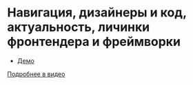 # Навигация, дизайнеры и код, актуальность, личинки фронтендера и фреймворки

- [Демо](https://pepelsbey.github.io/playground/4/)

[Подробнее в видео](https://youtu.be/y52rtbUeCac)
